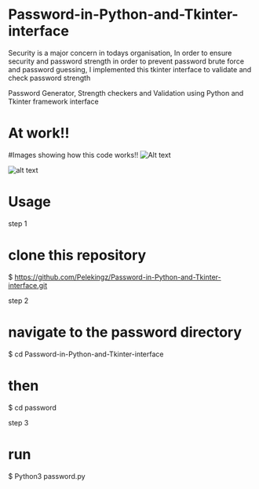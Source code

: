# Password-in-Python-and-Tkinter-interface

Security is a major concern in todays organisation, In order to ensure security and password strength in order to prevent password brute force and password guessing, I implemented this tkinter interface to validate and check password strength

Password Generator, Strength checkers and Validation using Python and Tkinter framework interface

# At work!!
#Images showing how this code works!!
![Alt text](Password-in-Python-and-Tkinter-interface/Passfunction.png)

![alt text](Password-in-Python-and-Tkinter-interface/password.png)






# Usage

step 1

# clone this repository
$ https://github.com/Pelekingz/Password-in-Python-and-Tkinter-interface.git


step 2 
# navigate to the password directory
$ cd Password-in-Python-and-Tkinter-interface
# then
$ cd password

step 3 
# run
$ Python3 password.py
